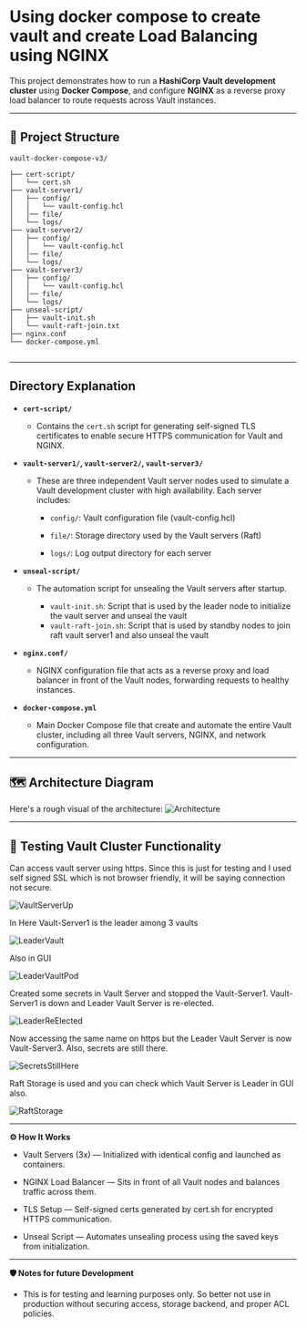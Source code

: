 # Using docker compose to create vault and create Load Balancing using NGINX
This project demonstrates how to run a **HashiCorp Vault development cluster** using **Docker Compose**, and configure **NGINX** as a reverse proxy load balancer to route requests across Vault instances.

---

## 📌 Project Structure

<pre><code>vault-docker-compose-v3/

├── cert-script/
│   └── cert.sh
├── vault-server1/
│   ├── config/
│   │   └── vault-config.hcl
│   │── file/
│   └── logs/
├── vault-server2/
│   ├── config/
│   │   └── vault-config.hcl
│   │── file/
│   └── logs/
├── vault-server3/
│   ├── config/
│   │   └── vault-config.hcl
│   │── file/
│   └── logs/
├── unseal-script/
│   ├── vault-init.sh
│   └── vault-raft-join.txt
├── nginx.conf
└── docker-compose.yml 

</code></pre>

---
## Directory Explanation
- **`cert-script/`**
  - Contains the `cert.sh` script for generating self-signed TLS certificates to enable secure HTTPS communication for Vault and NGINX.

- **`vault-server1/`, `vault-server2/`, `vault-server3/`**
  - These are three independent Vault server nodes used to simulate a Vault development cluster with high availability. Each server includes:

     - `config/`: Vault configuration file (vault-config.hcl)

     - `file/`: Storage directory used by the Vault servers (Raft)

     - `logs/`: Log output directory for each server
   
- **`unseal-script/`**
  - The automation script for unsealing the Vault servers after startup.

    - `vault-init.sh`: Script that is used by the leader node to initialize the vault server and unseal the vault
    - `vault-raft-join.sh`: Script that is used by standby nodes to join raft vault server1 and also unseal the vault
   
- **`nginx.conf/`**
  - NGINX configuration file that acts as a reverse proxy and load balancer in front of the Vault nodes, forwarding requests to healthy instances.

- **`docker-compose.yml`**
  - Main Docker Compose file that create and automate the entire Vault cluster, including all three Vault servers, NGINX, and network configuration.
 
---

## 🗺️ Architecture Diagram
Here's a rough visual of the architecture:
![Architecture](images/Vault-Docker-Compose-Architecture.png)

---

## 🧪 Testing Vault Cluster Functionality
Can access vault server using https. Since this is just for testing and I used self signed SSL which is not browser friendly, it will be saying connection not secure.<br>

![VaultServerUp](images/Vault-Server-Up.png)<br>

In Here Vault-Server1 is the leader among 3 vaults <br>

![LeaderVault](images/Vault-3-servers-lead-follower.png)<br>

Also in GUI<br>

![LeaderVaultPod](images/Leader-vault-pod.png)<br>

Created some secrets in Vault Server and stopped the Vault-Server1. Vault-Server1 is down and Leader Vault Server is re-elected. <br>

![LeaderReElected](images/vault-leader-reelected.png)<br>

Now accessing the same name on https but the Leader Vault Server is now Vault-Server3. Also, secrets are still there.<br>

![SecretsStillHere](images/Secrets-still-here.png)<br>

Raft Storage is used and you can check which Vault Server is Leader in GUI also.<br>

![RaftStorage](images/Raft-storage.png)<br>

---

**⚙️ How It Works**
- Vault Servers (3x) — Initialized with identical config and launched as containers.

- NGINX Load Balancer — Sits in front of all Vault nodes and balances traffic across them.

- TLS Setup — Self-signed certs generated by cert.sh for encrypted HTTPS communication.

- Unseal Script — Automates unsealing process using the saved keys from initialization.
---

**🛡️ Notes for future Development**
- This is for testing and learning purposes only. So better not use in production without securing access, storage backend, and proper ACL policies.








